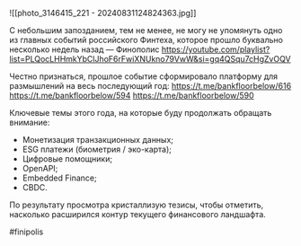 
![[photo_3146415_221 - 20240831124824363.jpg]]

С небольшим запозданием, тем не менее, не могу не упомянуть одно из главных событий российского Финтеха, которое прошло буквально несколько недель назад — Финополис https://youtube.com/playlist?list=PLQocLHHmkYbClJhoF6rFwiXNUkno79VwW&si=gq4QSqu7cHgZvOQV

Честно признаться, прошлое событие сформировало платформу для размышлений на весь последующий год:
https://t.me/bankfloorbelow/616
https://t.me/bankfloorbelow/594
https://t.me/bankfloorbelow/590

Ключевые темы этого года, на которые буду продолжать обращать внимание:
- Монетизация транзакционных данных;
- ESG платежи (биометрия / эко-карта);
- Цифровые помощники;
- OpenAPI;
- Embedded Finance;
- CBDC.

По результату просмотра кристаллизую тезисы, чтобы отметить, насколько расширился контур текущего финансового ландшафта.

#finipolis 